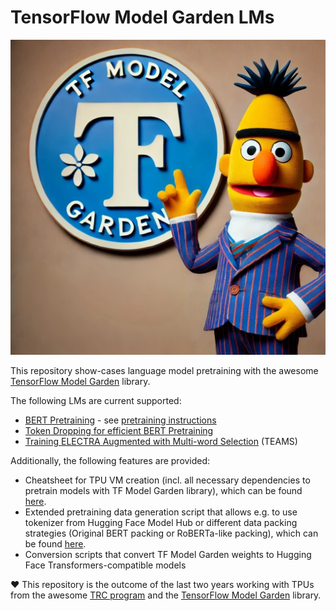 # TensorFlow Model Garden LMs

<p align="center">
  <picture>
    <img alt="BERT with TensorFlow Model Garden" src="https://github.com/stefan-it/model-garden-lms/raw/main/bert_tf_model_garden.webp" style="max-width: 100%;">
  </picture>
  <br/>
</p>

This repository show-cases language model pretraining with the awesome [TensorFlow Model Garden](https://github.com/tensorflow/models) library.

The following LMs are current supported:

* [BERT Pretraining](https://aclanthology.org/N19-1423/) - see [pretraining instructions](BERT-Pretraining.md)
* [Token Dropping for efficient BERT Pretraining](https://aclanthology.org/2022.acl-long.262/)
* [Training ELECTRA Augmented with Multi-word Selection](https://aclanthology.org/2021.findings-acl.219/) (TEAMS)

Additionally, the following features are provided:

* Cheatsheet for TPU VM creation (incl. all necessary dependencies to pretrain models with TF Model Garden library), which can be found [here](TPU-VM-Cheatsheet.md).
* Extended pretraining data generation script that allows e.g. to use tokenizer from Hugging Face Model Hub or different data packing strategies (Original BERT packing or RoBERTa-like packing), which can be found [here](Pretraining-Data-Generation.md).
* Conversion scripts that convert TF Model Garden weights to Hugging Face Transformers-compatible models

❤️ This repository is the outcome of the last two years working with TPUs from the awesome [TRC program](https://sites.research.google/trc/about/) and the [TensorFlow Model Garden](https://github.com/tensorflow/models) library.

